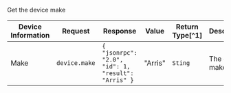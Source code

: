 Get the device make

| Device Information | Request       | Response                                                 | Value   | Return Type[^1] | Description     |
| ------------------ | ------------- | -------------------------------------------------------- | ------- | --------------- | --------------- |
| Make               | `device.make` | `{   "jsonrpc": "2.0",   "id": 1,   "result": "Arris" }` | "Arris" | `Sting`         | The device make |

